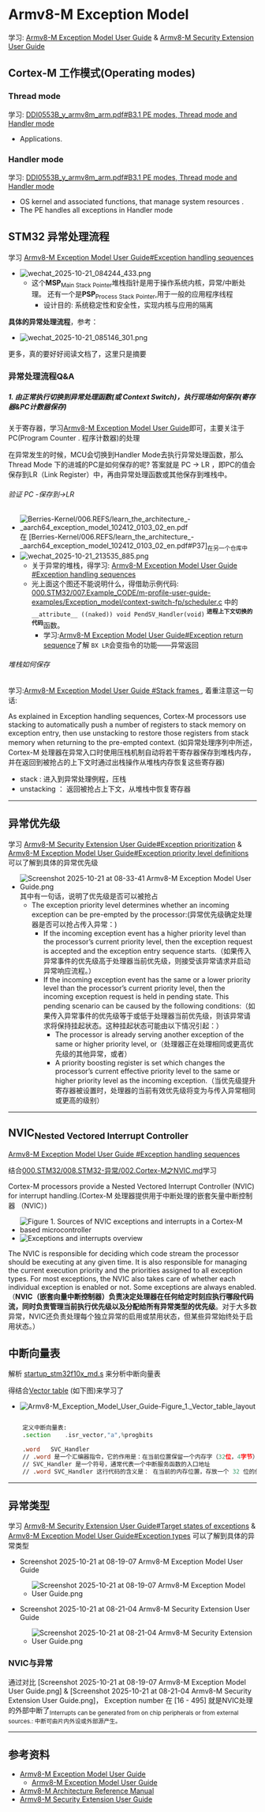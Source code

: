 # Armv8-M Exception Model
学习: [Armv8-M Exception Model User Guide](../../002.REF_DOCS/armv8-m_exception_model_user_guide_107706_0100_01_en.pdf)  & [Armv8-M Security Extension User Guide](../../002.REF_DOCS/armv8-m_security_extension_user_guide_107655_100_01_en.pdf)


## Cortex-M 工作模式(Operating modes)
### Thread mode
学习: [DDI0553B_y_armv8m_arm.pdf#B3.1 PE modes, Thread mode and Handler mode](../../002.REF_DOCS/DDI0553B_y_armv8m_arm.pdf)
- Applications.


### Handler mode 
学习: [DDI0553B_y_armv8m_arm.pdf#B3.1 PE modes, Thread mode and Handler mode](../../002.REF_DOCS/DDI0553B_y_armv8m_arm.pdf)
- OS kernel and associated functions, that manage system resources .
- The PE handles all exceptions in Handler mode


## STM32 异常处理流程
学习 [Armv8-M Exception Model User Guide#Exception handling sequences](../../002.REF_DOCS/armv8-m_exception_model_user_guide_107706_0100_01_en.pdf)

- ![wechat_2025-10-21_084244_433.png](./999.REF_DOCS/wechat_2025-10-21_084244_433.png)
   + 这个**MSP**<sub>Main Stack Pointer</sub>堆栈指针是用于操作系统内核，异常/中断处理。 还有一个是**PSP**<sub>Process Stack Pointer</sub>,用于一般的应用程序线程
     - 设计目的: 系统稳定性和安全性，实现内核与应用的隔离

**具体的异常处理流程**，参考：
- ![wechat_2025-10-21_085146_301.png](./999.REF_DOCS/wechat_2025-10-21_085146_301.png)

更多，真的要好好阅读文档了，这里只是摘要

### 异常处理流程Q&A
##### 1. 由正常执行切换到异常处理函数(或 Context Switch)，执行现场如何保存(寄存器&PC计数器保存)
关于寄存器，学习[Armv8-M Exception Model User Guide](../../002.REF_DOCS/armv8-m_exception_model_user_guide_107706_0100_01_en.pdf)即可，主要关注于PC(Program Counter . 程序计数器)的处理

在异常发生的时候，MCU会切换到Handler Mode去执行异常处理函数，那么Thread Mode 下的进城的PC是如何保存的呢? 答案就是 PC -> LR ，即PC的值会保存到LR（Link Register）中，再由异常处理函数或其他保存到堆栈中。

###### 验证 PC -保存到->LR
- ![Berries-Kernel/006.REFS/learn_the_architecture_-_aarch64_exception_model_102412_0103_02_en.pdf](./999.REF_DOCS/Screenshot%202025-10-21%20at%2022-05-45%20Berries-Kernel_006.REFS_learn_the_architecture_-_aarch64_exception_model_102412_0103_02_en.pdf%20at%20release%20·%20Berries-Wang_Berries-Kernel.png)  在 [Berries-Kernel/006.REFS/learn_the_architecture_-_aarch64_exception_model_102412_0103_02_en.pdf#P37]<sub>在另一个仓库中</sub>
- ![wechat_2025-10-21_213535_885.png](./999.REF_DOCS/wechat_2025-10-21_213535_885.png)
  + 关于异常的堆栈，得学习: [Armv8-M Exception Model User Guide #Exception handling sequences](../../002.REF_DOCS/armv8-m_exception_model_user_guide_107706_0100_01_en.pdf)
  + 光上面这个图还不能说明什么，得借助示例代码: [000.STM32/007.Example_CODE/m-profile-user-guide-examples/Exception_model/context-switch-fp/scheduler.c](../../000.STM32/007.Example_CODE/m-profile-user-guide-examples/Exception_model/context-switch-fp/scheduler.c) 中的 `__attribute__ ((naked)) void PendSV_Handler(void)` <sup>**进程上下文切换的代码**</sup>函数。
    - 学习:[Armv8-M Exception Model User Guide#Exception return sequence](../../002.REF_DOCS/armv8-m_exception_model_user_guide_107706_0100_01_en.pdf)了解 `BX LR`会变指令的功能——异常返回

###### 堆栈如何保存
学习:[Armv8-M Exception Model User Guide #Stack frames ](../../002.REF_DOCS/armv8-m_exception_model_user_guide_107706_0100_01_en.pdf) , 着重注意这一句话:

As explained in Exception handling sequences, Cortex-M processors use stacking to automatically push a number of registers to stack memory on exception entry, then use unstacking to restore those registers from stack memory when returning to the pre-empted context. (如异常处理序列中所述，Cortex-M 处理器在异常入口时使用压栈机制自动将若干寄存器保存到堆栈内存，并在返回到被抢占的上下文时通过出栈操作从堆栈内存恢复这些寄存器)
- stack : 进入到异常处理例程，压栈
- unstacking ： 返回被抢占上下文，从堆栈中恢复寄存器

---

## 异常优先级
学习 [Armv8-M Security Extension User Guide#Exception prioritization](../../002.REF_DOCS/armv8-m_security_extension_user_guide_107655_100_01_en.pdf) & [Armv8-M Exception Model User Guide#Exception priority level definitions](../../002.REF_DOCS/armv8-m_exception_model_user_guide_107706_0100_01_en.pdf) 可以了解到具体的异常优先级

- ![Screenshot 2025-10-21 at 08-33-41 Armv8-M Exception Model User Guide.png](./999.REF_DOCS/Screenshot%202025-10-21%20at%2008-33-41%20Armv8-M%20Exception%20Model%20User%20Guide.png)  其中有一句话，说明了优先级是否可以被抢占
  + The exception priority level determines whether an incoming exception can be pre-empted by the processor:(异常优先级确定处理器是否可以抢占传入异常：)
    - If the incoming exception event has a higher priority level than the processor’s current priority level, then the exception request is accepted and the exception entry sequence starts.（如果传入异常事件的优先级高于处理器当前优先级，则接受该异常请求并启动异常响应流程。）
    - If the incoming exception event has the same or a lower priority level than the processor’s current priority level, then the incoming exception request is held in pending state. This pending scenario can be caused by the following conditions:（如果传入异常事件的优先级等于或低于处理器当前优先级，则该异常请求将保持挂起状态。这种挂起状态可能由以下情况引起：）
       + The processor is already serving another exception of the same or higher priority level, or（处理器正在处理相同或更高优先级的其他异常，或者）
       + A priority boosting register is set which changes the processor’s current effective priority level to the same or higher priority level as the incoming exception.（当优先级提升寄存器被设置时，处理器的当前有效优先级将变为与传入异常相同或更高的级别）


---

## NVIC<sub>Nested Vectored Interrupt Controller</sub>
[Armv8-M Exception Model User Guide #Exception handling sequences](../../002.REF_DOCS/armv8-m_exception_model_user_guide_107706_0100_01_en.pdf)

结合[000.STM32/008.STM32-异常/002.Cortex-M之NVIC.md](./002.Cortex-M之NVIC.md)学习

Cortex-M processors provide a Nested Vectored Interrupt Controller (NVIC) for interrupt handling.(Cortex-M 处理器提供用于中断处理的嵌套矢量中断控制器 （NVIC）)

- ![Figure 1. Sources of NVIC exceptions and interrupts in a Cortex-M based microcontroller](./999.REF_DOCS/86edce61-a587-4bd9-a06b-dd8c607104bb.png)
- ![Exceptions and interrupts overview](./999.REF_DOCS/Screenshot%202025-10-21%20at%2008-58-48%20Armv8-M%20---%20Armv8-M%20Exception%20Model%20User%20Guide.png)

The NVIC is responsible for deciding which code stream the processor should be executing at any given time. It is also responsible for managing the current execution priority and the priorities assigned to all exception types. For most exceptions, the NVIC also takes care of whether each individual exception is enabled or not. Some exceptions are always enabled.（**NVIC（嵌套向量中断控制器）负责决定处理器在任何给定时刻应执行哪段代码流，同时负责管理当前执行优先级以及分配给所有异常类型的优先级**。对于大多数异常，NVIC还负责处理每个独立异常的启用或禁用状态，但某些异常始终处于启用状态。）

## 中断向量表
解析 [startup_stm32f10x_md.s](../../000.STM32/000.STM32F103C8T6/000.STM32F103C8T6_1/002.BASE_LIBS/device_libs/startup_stm32f10x_md.s) 来分析中断向量表

得结合[Vector table](https://developer.arm.com/documentation/107706/0100/Exceptions-and-interrupts-overview/Vector-table?lang=en) (如下图)来学习了
- ![Armv8-M_Exception_Model_User_Guide-Figure_1._Vector_table_layout](./999.REF_DOCS/Armv8-M_Exception_Model_User_Guide-Figure_1._Vector_table_layout.png)

```asm

    定义中断向量表:
    .section	.isr_vector,"a",%progbits

   	.word	SVC_Handler
    // .word 是一个汇编器指令，它的作用是：在当前位置保留一个内存字（32位，4字节）的空间，并用指定的值或地址来初始化这个空间,简单来说，它就是在内存中定义一个 32 位的数值。这个数值可以是一个具体的数字，也可以是一个符号（比如函数名）代表的地址
    // SVC_Handler 是一个符号，通常代表一个中断服务函数的入口地址
    // .word SVC_Handler 这行代码的含义是： 在当前的内存位置，存放一个 32 位的值，这个值就是 SVC_Handler 这个函数的入口地址
```

---

## 异常类型
学习 [Armv8-M Security Extension User Guide#Target states of exceptions](../../002.REF_DOCS/armv8-m_security_extension_user_guide_107655_100_01_en.pdf) & [Armv8-M Exception Model User Guide#Exception types](../../002.REF_DOCS/armv8-m_exception_model_user_guide_107706_0100_01_en.pdf) 可以了解到具体的异常类型
- Screenshot 2025-10-21 at 08-19-07 Armv8-M Exception Model User Guide
  + ![Screenshot 2025-10-21 at 08-19-07 Armv8-M Exception Model User Guide.png](./999.REF_DOCS/Screenshot%202025-10-21%20at%2008-19-07%20Armv8-M%20Exception%20Model%20User%20Guide.png)

- Screenshot 2025-10-21 at 08-21-04 Armv8-M Security Extension User Guide
  + ![Screenshot 2025-10-21 at 08-21-04 Armv8-M Security Extension User Guide.png](./999.REF_DOCS/Screenshot%202025-10-21%20at%2008-21-04%20Armv8-M%20Security%20Extension%20User%20Guide.png)

### NVIC与异常
通过对比 [Screenshot 2025-10-21 at 08-19-07 Armv8-M Exception Model User Guide.png] & [Screenshot 2025-10-21 at 08-21-04 Armv8-M Security Extension User Guide.png]， Exception number 在 [16 - 495] 就是NVIC处理的外部中断了<sub>Interrupts can be generated from on chip peripherals or from external sources.: 中断可由片内外设或外部源产生。</sub>


---

## 参考资料
- [Armv8-M Exception Model User Guide](https://developer.arm.com/documentation/107706/0100?lang=en)
  + [Armv8-M Exception Model User Guide](../../002.REF_DOCS/armv8-m_exception_model_user_guide_107706_0100_01_en.pdf)
- [Armv8-M Architecture Reference Manual](../../002.REF_DOCS/DDI0553B_y_armv8m_arm.pdf)
- [Armv8-M Security Extension User Guide](https://developer.arm.com/documentation/107655/100?lang=en)
